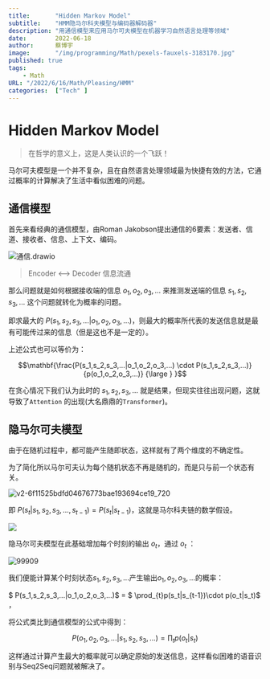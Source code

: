 ```yaml
---
title:       "Hidden Markov Model"
subtitle:    "HMM隐马尔科夫模型与编码器解码器"
description: "用通信模型来应用马尔可夫模型在机器学习自然语言处理等领域"
date:        2022-06-18
author:      蔡博宇
image:       "/img/programming/Math/pexels-fauxels-3183170.jpg"
published: true
tags:
    - Math
URL: "/2022/6/16/Math/Pleasing/HMM"
categories:  ["Tech" ]
---
```


# Hidden Markov Model

> 在哲学的意义上，这是人类认识的一个飞跃！

马尔可夫模型是一个并不复杂，且在自然语言处理领域最为快捷有效的方法，它通过概率的计算解决了生活中看似困难的问题。

## 通信模型

首先来看经典的通信模型，由Roman Jakobson提出通信的6要素：发送者、信道、接收者、信息、上下文、编码。

![通信.drawio](https://personal-drawing-bed.oss-cn-beijing.aliyuncs.com/img/%E9%80%9A%E4%BF%A1.drawio.png)

> Encoder <–> Decoder 信息流通

那么问题就是如何根据接收端的信息 $o_1,o_2,o_3,...$ 来推测发送端的信息 $s_1,s_2,s_3,...$ 这个问题就转化为概率的问题。

即求最大的 $P(s_1,s_2,s_3,...|o_1,o_2,o_3,...)$，则最大的概率所代表的发送信息就是最有可能传过来的信息（但是这也不是一定的）。

上述公式也可以等价为：

$$\mathbf{\frac{P(s_1,s_2,s_3,...|o_1,o_2,o_3,...) \cdot P(s_1,s_2,s_3,...)}{p(o_1,o_2,o_3,...)} {\large } }$$

在贪心情况下我们认为此时的 $s_1,s_2,s_3,...$ 就是结果，但现实往往出现问题，这就导致了`Attention` 的出现(大名鼎鼎的`Transformer`)。

## 隐马尔可夫模型

由于在随机过程中，都可能产生随即状态，这样就有了两个维度的不确定性。

为了简化所以马尔可夫认为每个随机状态不再是随机的，而是只与前一个状态有关。

![v2-6f11525bdfd04676773bae193694ce19_720](https://personal-drawing-bed.oss-cn-beijing.aliyuncs.com/img/v2-6f11525bdfd04676773bae193694ce19_720w.jpg)

即 $P(s_t|s_1,s_2,s_3,...,s_{t-1}) =  P(s_t|s_{t-1})$，这就是马尔科夫链的数学假设。

![](https://personal-drawing-bed.oss-cn-beijing.aliyuncs.com/img/v2-3899583b9d750644e978a7f4e7ed6dbf_r-16554842971135.jpg)



隐马尔可夫模型在此基础增加每个时刻的输出 $o_t$，通过 $o_t$ ：

![99909](https://personal-drawing-bed.oss-cn-beijing.aliyuncs.com/img/999096.png)



我们便能计算某个时刻状态$s_1,s_2,s_3,...$产生输出$o_1,o_2,o_3,...$的概率：

 $ P(s_1,s_2,s_3,...|o_1,o_2,o_3,...)$ = $ \prod_{t}p(s_t|s_{t-1})\cdot  p(o_t|s_t)$ ，

将公式类比到通信模型的公式中得到：

$$P(o_1,o_2,o_3,...|s_1,s_2,s_3,...) = \prod_{t}p(o_t|s_t) $$

这样通过计算产生最大的概率就可以确定原始的发送信息，这样看似困难的语音识别与Seq2Seq问题就被解决了。